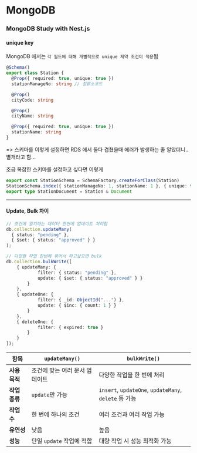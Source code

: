 # MongoDB
### MongoDB Study with Nest.js

#### unique key
MongoDB 에서는 `각 필드에 대해 개별적으로 unique 제약 조건이 적용`됨
```typescript
@Schema()
export class Station {
  @Prop({ required: true, unique: true })
  stationManageNo: string // 정류소코드

  @Prop()
  cityCode: string

  @Prop()
  cityName: string

  @Prop({ required: true, unique: true })
  stationName: string
}
```
=> 스키마를 이렇게 설정하면 RDS 에서 둘다 겹쳤을때 에러가 발생하는 줄 알았더니.. 별개라고 함...

조금 복잡한 스키마를 설정하고 싶다면 이렇게
```typescript
export const StationSchema = SchemaFactory.createForClass(Station)
StationSchema.index({ stationManageNo: 1, stationName: 1 }, { unique: true })
export type StationDocument = Station & Document
```

---
#### Update, Bulk 차이
```typescript
// 조건에 일치하는 데이터 한번에 업데이트 처리함
db.collection.updateMany(
  { status: "pending" },
  { $set: { status: "approved" } }
);

// 다양한 작업 한번에 묶어서 하고싶으면 bulk
db.collection.bulkWrite([
    { updateMany: {
            filter: { status: "pending" },
            update: { $set: { status: "approved" } }
        }
    },
    { updateOne: {
            filter: { _id: ObjectId("...") },
            update: { $inc: { count: 1 } }
        }
    },
    { deleteOne: {
            filter: { expired: true }
        }
    }
]);
```
| 항목             | `updateMany()`                         | `bulkWrite()`                             |
|------------------|-----------------------------------------|--------------------------------------------|
| **사용 목적**    | 조건에 맞는 여러 문서 업데이트         | 다양한 작업을 한 번에 처리                |
| **작업 종류**    | `update`만 가능                         | `insert`, `updateOne`, `updateMany`, `delete` 등 가능 |
| **작업 수**      | 한 번에 하나의 조건                    | 여러 조건과 여러 작업 가능                |
| **유연성**       | 낮음                                    | 높음                                       |
| **성능**         | 단일 `update` 작업에 적합               | 대량 작업 시 성능 최적화 가능             |

